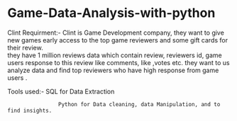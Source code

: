 # Game-Data-Analysis-with-python

Clint Requirment:- Clint is Game Development company, they want to give new games early access to the top game reviewers and some gift cards for their  review.  
                   they have 1 million reviews data which contain review, reviewers id, game users response to this review like comments, like ,votes etc.
                   they want to us analyze data and find top reviewers who have high response from game users .

Tools used:- SQL for Data Extraction
                    
                    Python for Data cleaning, data Manipulation, and to find insights.
